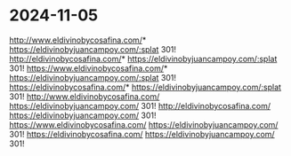 # 2024-11-05
http://www.eldivinobycosafina.com/* https://eldivinobyjuancampoy.com/:splat 301!
http://eldivinobycosafina.com/* https://eldivinobyjuancampoy.com/:splat 301!
https://www.eldivinobycosafina.com/* https://eldivinobyjuancampoy.com/:splat 301!
https://eldivinobycosafina.com/* https://eldivinobyjuancampoy.com/:splat 301!
http://www.eldivinobycosafina.com/ https://eldivinobyjuancampoy.com/ 301!
http://eldivinobycosafina.com/ https://eldivinobyjuancampoy.com/ 301!
https://www.eldivinobycosafina.com/ https://eldivinobyjuancampoy.com/ 301!
https://eldivinobycosafina.com/ https://eldivinobyjuancampoy.com/ 301!
